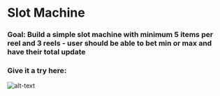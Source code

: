 # Slot Machine

### Goal: Build a simple slot machine with minimum 5 items per reel and 3 reels - user should be able to bet min or max and have their total update

### Give it a try here: 

![alt-text]()
